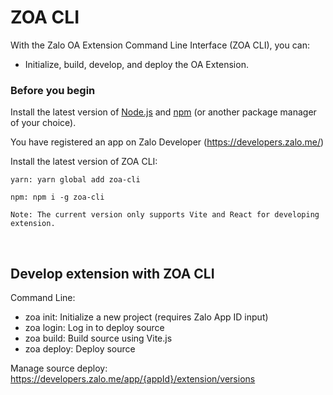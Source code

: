 # ZOA CLI

With the Zalo OA Extension Command Line Interface (ZOA CLI), you can:

- Initialize, build, develop, and deploy the OA Extension.



### Before you begin ###

Install the latest version of  [Node.js](https://nodejs.org/en/download/) and [npm](https://docs.npmjs.com/getting-started) (or another package manager of your choice).

You have registered an app on Zalo Developer (https://developers.zalo.me/)

Install the latest version of ZOA CLI:

    yarn: yarn global add zoa-cli 
    
    npm: npm i -g zoa-cli


``
Note: The current version only supports Vite and React for developing extension.
``

<p>&nbsp;</p>

## Develop extension with ZOA CLI
Command Line:
  - zoa init: Initialize a new project (requires Zalo App ID input)
  - zoa login: Log in to deploy source
  - zoa build: Build source using Vite.js
  - zoa deploy: Deploy source

Manage source deploy: https://developers.zalo.me/app/{appId}/extension/versions

